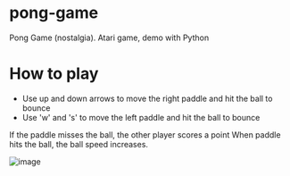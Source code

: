 # pong-game
Pong Game (nostalgia). Atari game, demo with Python

# How to play
* Use up and down arrows to move the right paddle and hit the ball to bounce
* Use 'w' and 's' to move the left paddle and hit the ball to bounce

If the paddle misses the ball, the other player scores a point
When paddle hits the ball, the ball speed increases.


![image](https://user-images.githubusercontent.com/53305878/181841142-7a427594-1f59-4527-b0c4-07697b13e164.png)
